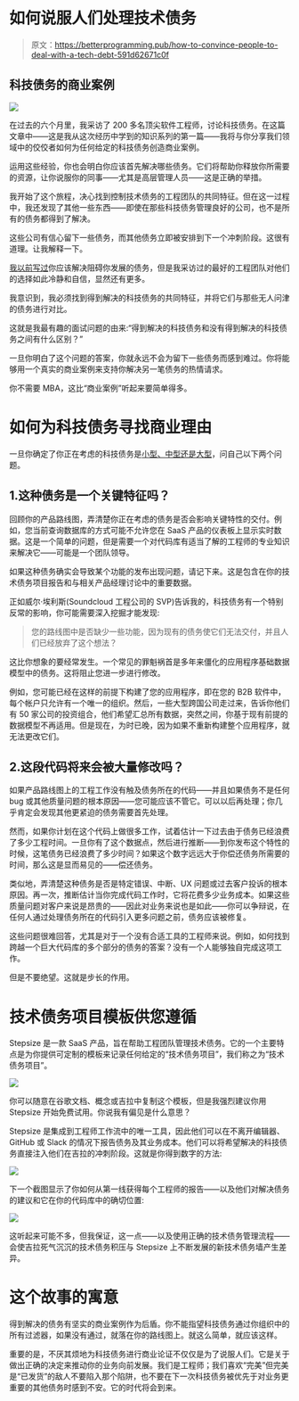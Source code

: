 # 如何说服人们处理技术债务

> 原文：<https://betterprogramming.pub/how-to-convince-people-to-deal-with-a-tech-debt-591d62671c0f>

## 科技债务的商业案例

![](img/02ec87e9ae014de691b1df66df31f0e3.png)

在过去的六个月里，我采访了 200 多名顶尖软件工程师，讨论科技债务。在这篇文章中——这是我从这次经历中学到的知识系列的第一篇——我将与你分享我们领域中的佼佼者如何为任何给定的科技债务创造商业案例。

运用这些经验，你也会明白你应该首先解决哪些债务。它们将帮助你释放你所需要的资源，让你说服你的同事——尤其是高层管理人员——这是正确的举措。

我开始了这个旅程，决心找到控制技术债务的工程团队的共同特征。但在这一过程中，我还发现了其他一些东西——即使在那些科技债务管理良好的公司，也不是所有的债务都得到了解决。

这些公司有信心留下一些债务，而其他债务立即被安排到下一个冲刺阶段。这很有道理。让我解释一下。

[我以前写过](https://blog.stepsize.com/how-to-stop-wasting-engineering-time-on-technical-debt/)你应该解决阻碍你发展的债务，但是我采访过的最好的工程团队对他们的选择如此冷静和自信，显然还有更多。

我意识到，我必须找到得到解决的科技债务的共同特征，并将它们与那些无人问津的债务进行对比。

这就是我最有趣的面试问题的由来:“得到解决的科技债务和没有得到解决的科技债务之间有什么区别？”

一旦你明白了这个问题的答案，你就永远不会为留下一些债务而感到难过。你将能够用一个真实的商业案例来支持你解决另一笔债务的热情请求。

你不需要 MBA，这比“商业案例”听起来要简单得多。

# 如何为科技债务寻找商业理由

一旦你确定了你正在考虑的科技债务是[小型、中型还是大型](https://blog.stepsize.com/the-perfect-process-to-manage-tech-debt/)，问自己以下两个问题。

## 1.这种债务是一个关键特征吗？

回顾你的产品路线图，弄清楚你正在考虑的债务是否会影响关键特性的交付。例如，您当前查询数据库的方式可能不允许您在 SaaS 产品的仪表板上显示实时数据。这是一个简单的问题，但是需要一个对代码库有适当了解的工程师的专业知识来解决它——可能是一个团队领导。

如果这种债务确实会导致某个功能的发布出现问题，请记下来。这是包含在你的技术债务项目报告和与相关产品经理讨论中的重要数据。

正如威尔·埃利斯(Soundcloud 工程公司的 SVP)告诉我的，科技债务有一个特别反常的影响，你可能需要深入挖掘才能发现:

> 您的路线图中是否缺少一些功能，因为现有的债务使它们无法交付，并且人们已经放弃了这个想法？

这比你想象的要经常发生。一个常见的罪魁祸首是多年来僵化的应用程序基础数据模型中的债务。这将阻止您进一步进行修改。

例如，您可能已经在这样的前提下构建了您的应用程序，即在您的 B2B 软件中，每个帐户只允许有一个唯一的组织。然后，一些大型跨国公司走过来，告诉你他们有 50 家公司的投资组合，他们希望汇总所有数据，突然之间，你基于现有前提的数据模型不再适用。但是现在，为时已晚，因为如果不重新构建整个应用程序，就无法更改它们。

## 2.这段代码将来会被大量修改吗？

如果产品路线图上的工程工作没有触及债务所在的代码——并且如果债务不是任何 bug 或其他质量问题的根本原因——您可能应该不管它。可以以后再处理；你几乎肯定会发现其他更紧迫的债务需要首先处理。

然而，如果你计划在这个代码上做很多工作，试着估计一下过去由于债务已经浪费了多少工程时间。一旦你有了这个数据点，然后进行推断——到你发布这个特性的时候，这笔债务已经浪费了多少时间？如果这个数字远远大于你偿还债务所需要的时间，那么这是显而易见的——偿还债务。

类似地，弄清楚这种债务是否是特定错误、中断、UX 问题或过去客户投诉的根本原因。再一次，推断估计当你完成代码工作时，它将花费多少业务成本。如果这些质量问题对客户来说是昂贵的——因此对业务来说也是如此——你可以争辩说，在任何人通过处理债务所在的代码引入更多问题之前，债务应该被修复。

这些问题很难回答，尤其是对于一个没有合适工具的工程师来说。例如，如何找到跨越一个巨大代码库的多个部分的债务的答案？没有一个人能够独自完成这项工作。

但是不要绝望。这就是步长的作用。

# 技术债务项目模板供您遵循

Stepsize 是一款 SaaS 产品，旨在帮助工程团队管理技术债务。它的一个主要特点是为你提供可定制的模板来记录任何给定的“技术债务项目”，我们称之为“技术债务项目”。

![](img/c3d69e760c20f56da26f50d22b171362.png)

你可以随意在谷歌文档、概念或吉拉中复制这个模板，但是我强烈建议你用 Stepsize 开始免费试用。你说我有偏见是什么意思？

Stepsize 是集成到工程师工作流中的唯一工具，因此他们可以在不离开编辑器、GitHub 或 Slack 的情况下报告债务及其业务成本。他们可以将希望解决的科技债务直接注入他们在吉拉的冲刺阶段。这就是你得到数字的方法:

![](img/fe0e262e8c56c3effb57b7c164d23a89.png)

下一个截图显示了你如何从第一线获得每个工程师的报告——以及他们对解决债务的建议和它在你的代码库中的确切位置:

![](img/d6d0bd91bcbe82fe3030e9cb09568e62.png)

这听起来可能不多，但我保证，这一点——以及使用正确的技术债务管理流程——会使吉拉死气沉沉的技术债务积压与 Stepsize 上不断发展的新技术债务墙产生差异。

# 这个故事的寓意

得到解决的债务有坚实的商业案例作为后盾。你不能指望科技债务通过你组织中的所有过滤器，如果没有通过，就落在你的路线图上。就这么简单，就应该这样。

重要的是，不厌其烦地为科技债务进行商业论证不仅仅是为了说服人们。它是关于做出正确的决定来推动你的业务向前发展。我们是工程师；我们喜欢“完美”但完美是“已发货”的敌人不要陷入那个陷阱，也不要在下一次科技债务被优先于对业务更重要的其他债务时感到不安。它的时代将会到来。